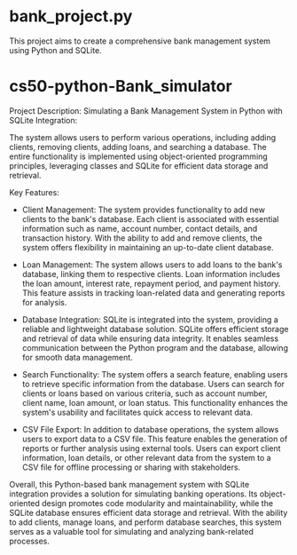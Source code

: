 # bank_project.py
This project aims to create a comprehensive bank management system using Python and SQLite.



# cs50-python-Bank_simulator 
Project Description: Simulating a Bank Management System in Python with SQLite Integration:

The system allows users to perform various operations, including adding clients, removing clients, adding loans, and searching a database. The entire functionality is implemented using object-oriented programming principles, leveraging classes and SQLite for efficient data storage and retrieval.

Key Features:

* Client Management: The system provides functionality to add new clients to the bank's database. Each client is associated with essential information such as name, account number, contact details, and transaction history. With the ability to add and remove clients, the system offers flexibility in maintaining an up-to-date client database.

* Loan Management: The system allows users to add loans to the bank's database, linking them to respective clients. Loan information includes the loan amount, interest rate, repayment period, and payment history. This feature assists in tracking loan-related data and generating reports for analysis.

* Database Integration: SQLite is integrated into the system, providing a reliable and lightweight database solution. SQLite offers efficient storage and retrieval of data while ensuring data integrity. It enables seamless communication between the Python program and the database, allowing for smooth data management.

* Search Functionality: The system offers a search feature, enabling users to retrieve specific information from the database. Users can search for clients or loans based on various criteria, such as account number, client name, loan amount, or loan status. This functionality enhances the system's usability and facilitates quick access to relevant data.
* CSV File Export: In addition to database operations, the system allows users to export data to a CSV file. This feature enables the generation of reports or further analysis using external tools. Users can export client information, loan details, or other relevant data from the system to a CSV file for offline processing or sharing with stakeholders.

  
Overall, this Python-based bank management system with SQLite integration provides a solution for simulating banking operations. Its object-oriented design promotes code modularity and maintainability, while the SQLite database ensures efficient data storage and retrieval. With the ability to add clients, manage loans, and perform database searches, this system serves as a valuable tool for simulating and analyzing bank-related processes.
